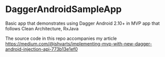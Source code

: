 # DaggerAndroidSampleApp
Basic app that demonstrates using Dagger Android 2.10+ in MVP app that follows Clean Architecture, RxJava

The source code in this repo accompanies my article https://medium.com/@jshvarts/implementing-mvp-with-new-dagger-android-injection-api-773b13e1ef0
